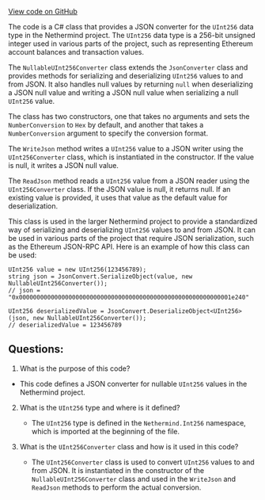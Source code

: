 [View code on GitHub](https://github.com/NethermindEth/nethermind/src/Nethermind/Nethermind.Serialization.Json/NullableUInt256Converter.cs)

The code is a C# class that provides a JSON converter for the `UInt256` data type in the Nethermind project. The `UInt256` data type is a 256-bit unsigned integer used in various parts of the project, such as representing Ethereum account balances and transaction values.

The `NullableUInt256Converter` class extends the `JsonConverter` class and provides methods for serializing and deserializing `UInt256` values to and from JSON. It also handles null values by returning `null` when deserializing a JSON null value and writing a JSON null value when serializing a null `UInt256` value.

The class has two constructors, one that takes no arguments and sets the `NumberConversion` to `Hex` by default, and another that takes a `NumberConversion` argument to specify the conversion format.

The `WriteJson` method writes a `UInt256` value to a JSON writer using the `UInt256Converter` class, which is instantiated in the constructor. If the value is null, it writes a JSON null value.

The `ReadJson` method reads a `UInt256` value from a JSON reader using the `UInt256Converter` class. If the JSON value is null, it returns null. If an existing value is provided, it uses that value as the default value for deserialization.

This class is used in the larger Nethermind project to provide a standardized way of serializing and deserializing `UInt256` values to and from JSON. It can be used in various parts of the project that require JSON serialization, such as the Ethereum JSON-RPC API. Here is an example of how this class can be used:

```
UInt256 value = new UInt256(123456789);
string json = JsonConvert.SerializeObject(value, new NullableUInt256Converter());
// json = "0x000000000000000000000000000000000000000000000000000000000001e240"

UInt256 deserializedValue = JsonConvert.DeserializeObject<UInt256>(json, new NullableUInt256Converter());
// deserializedValue = 123456789
```
## Questions: 
 1. What is the purpose of this code?
   - This code defines a JSON converter for nullable `UInt256` values in the Nethermind project.

2. What is the `UInt256` type and where is it defined?
   - The `UInt256` type is defined in the `Nethermind.Int256` namespace, which is imported at the beginning of the file.

3. What is the `UInt256Converter` class and how is it used in this code?
   - The `UInt256Converter` class is used to convert `UInt256` values to and from JSON. It is instantiated in the constructor of the `NullableUInt256Converter` class and used in the `WriteJson` and `ReadJson` methods to perform the actual conversion.
